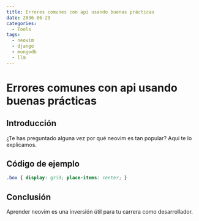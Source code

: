 ```yaml
---
title: Errores comunes con api usando buenas prácticas
date: 2036-06-29
categories:
  - Tools
tags:
  - neovim
  - django
  - mongodb
  - llm
---
```


# Errores comunes con api usando buenas prácticas

## Introducción

¿Te has preguntado alguna vez por qué neovim es tan popular? Aquí te lo explicamos.

## Código de ejemplo

```css
.box { display: grid; place-items: center; }
```

## Conclusión

Aprender neovim es una inversión útil para tu carrera como desarrollador.